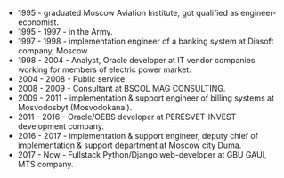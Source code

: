* 1995 - graduated Moscow Aviation Institute, got qualified as engineer-economist.
* 1995 - 1997 - in the Army.
* 1997 - 1998 - implementation engineer of a banking system at Diasoft company, Moscow.
* 1998 - 2004 - Analyst, Oracle developer at IT vendor companies working for members of electric power market.
* 2004 - 2008 - Public service.
* 2008 - 2009 - Consultant at BSCOL MAG CONSULTING.
* 2009 - 2011 - implementation & support engineer of billing systems at Mosvodosbyt (Mosvodokanal).
* 2011 - 2016 - Oracle/OEBS developer at PERESVET-INVEST development company.
* 2016 - 2017 - implementation & support engineer, deputy chief of implementation & support department at Moscow city Duma.
* 2017 - Now - Fullstack Python/Django web-developer at GBU GAUI, MTS company.
